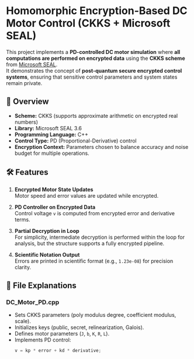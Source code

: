 # Homomorphic Encryption-Based DC Motor Control (CKKS + Microsoft SEAL)

This project implements a **PD-controlled DC motor simulation** where **all computations are performed on encrypted data** using the **CKKS scheme** from [Microsoft SEAL](https://github.com/microsoft/SEAL).  
It demonstrates the concept of **post-quantum secure encrypted control systems**, ensuring that sensitive control parameters and system states remain private.



## 📜 Overview

- **Scheme:** CKKS (supports approximate arithmetic on encrypted real numbers)
- **Library:** Microsoft SEAL 3.6
- **Programming Language:** C++  
- **Control Type:** PD (Proportional-Derivative) control
- **Encryption Context:** Parameters chosen to balance accuracy and noise budget for multiple operations.



## 🛠 Features

1. **Encrypted Motor State Updates**  
   Motor speed and error values are updated while encrypted.
   
2. **PD Controller on Encrypted Data**  
   Control voltage `v` is computed from encrypted error and derivative terms.

3. **Partial Decryption in Loop**  
   For simplicity, intermediate decryption is performed within the loop for analysis, but the structure supports a fully encrypted pipeline.

4. **Scientific Notation Output**  
   Errors are printed in scientific format (e.g., `1.23e-08`) for precision clarity.



## 📄 File Explanations

### **DC_Motor_PD.cpp**
- Sets CKKS parameters (poly modulus degree, coefficient modulus, scale).
- Initializes keys (public, secret, relinearization, Galois).
- Defines motor parameters (`J`, `b`, `K`, `R`, `L`).
- Implements PD control:
  ```cpp
  v = kp * error + kd * derivative;


